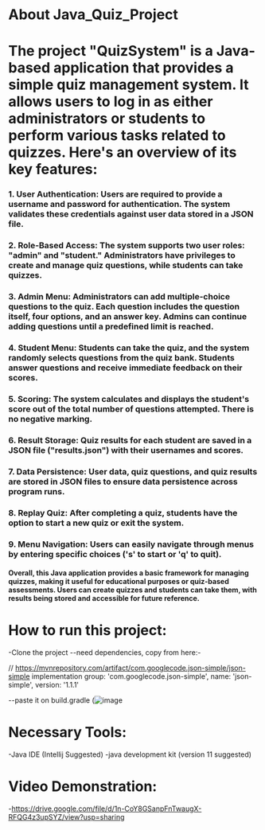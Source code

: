 # About Java_Quiz_Project

# The project "QuizSystem" is a Java-based application that provides a simple quiz management system. It allows users to log in as either administrators or students to perform various tasks related to quizzes. Here's an overview of its key features:

### 1. **User Authentication:** Users are required to provide a username and password for authentication. The system validates these credentials against user data stored in a JSON file.
### 2. **Role-Based Access:** The system supports two user roles: "admin" and "student." Administrators have privileges to create and manage quiz questions, while students can take quizzes.
### 3. **Admin Menu:** Administrators can add multiple-choice questions to the quiz. Each question includes the question itself, four options, and an answer key. Admins can continue adding questions until a predefined limit is reached.
### 4. **Student Menu:** Students can take the quiz, and the system randomly selects questions from the quiz bank. Students answer questions and receive immediate feedback on their scores.
### 5. **Scoring:** The system calculates and displays the student's score out of the total number of questions attempted. There is no negative marking.
### 6. **Result Storage:** Quiz results for each student are saved in a JSON file ("results.json") with their usernames and scores.
### 7. **Data Persistence:** User data, quiz questions, and quiz results are stored in JSON files to ensure data persistence across program runs.
### 8. **Replay Quiz:** After completing a quiz, students have the option to start a new quiz or exit the system.
### 9. **Menu Navigation:** Users can easily navigate through menus by entering specific choices ('s' to start or 'q' to quit).
#### Overall, this Java application provides a basic framework for managing quizzes, making it useful for educational purposes or quiz-based assessments. Users can create quizzes and students can take them, with results being stored and accessible for future reference.

# How to run this project:
-Clone the project 
--need dependencies, copy from here:- 

// https://mvnrepository.com/artifact/com.googlecode.json-simple/json-simple
implementation group: 'com.googlecode.json-simple', name: 'json-simple', version: '1.1.1'

--paste it on build.gradle  (![image](https://github.com/anika-tahsin4152/Java_Quiz_Project/assets/73738319/a4bbd30b-3888-4800-b36b-2f362e05e488)


# Necessary Tools:
-Java IDE (Intellij Suggested)
-java development kit (version 11 suggested)

# Video Demonstration:
-https://drive.google.com/file/d/1n-CoY8GSanpFnTwaugX-RFQG4z3upSYZ/view?usp=sharing
